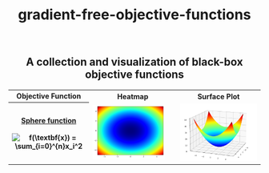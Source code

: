 <H1 align="center">
    gradient-free-objective-functions
</H1>

<br>

<H2 align="center">
    A collection and visualization of black-box objective functions
</H2>


<table style="width:100%">
  <tr>
    <th> <b>Objective Function</b> </th>
    <th> <b>Heatmap</b> </th> 
    <th> <b>Surface Plot</b> </th>
  </tr>
  <tr>
    <th> <ins>Sphere function</ins> <br><br> <img src="https://latex.codecogs.com/png.image?\dpi{110}&space;f(\textbf{x})&space;=&space;\sum_{i=0}^{n}x_i^2" title="f(\textbf{x}) = \sum_{i=0}^{n}x_i^2" width="300" /> </th>
    <td> <img src="./doc/images/sphere_function_heatmap.png" width="90%"> </td>
    <td> <img src="./doc/images/sphere_function_surface.png" width="100%"> </td>
  </tr>
</table>

